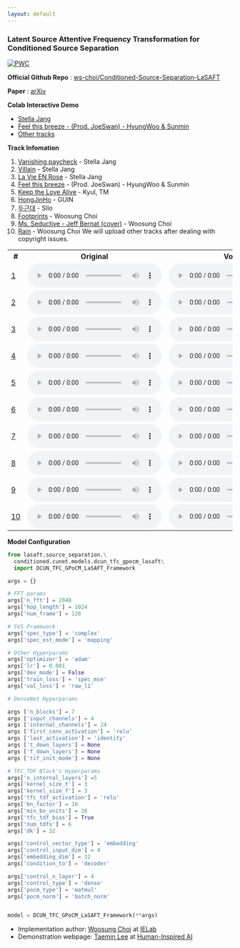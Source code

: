 ```yaml
---
layout: default
---
```


### Latent Source Attentive Frequency Transformation for Conditioned Source Separation

[![PWC](https://img.shields.io/endpoint.svg?url=https://paperswithcode.com/badge/lasaft-latent-source-attentive-frequency/music-source-separation-on-musdb18)](https://paperswithcode.com/sota/music-source-separation-on-musdb18?p=lasaft-latent-source-attentive-frequency)

**Official Github Repo** : [ws-choi/Conditioned-Source-Separation-LaSAFT](https://github.com/ws-choi/Conditioned-Source-Separation-LaSAFT)

**Paper** : [arXiv](https://arxiv.org/abs/2010.11631)

**Colab Interactive Demo**

- [Stella Jang](https://colab.research.google.com/github/ws-choi/Conditioned-Source-Separation-LaSAFT/blob/main/colab_demo/LaSAFT_with_GPoCM_Stella_Jang_Example.ipynb)
- [Feel this breeze - (Prod. JoeSwan) - HyungWoo & Sunmin](https://colab.research.google.com/github/ws-choi/Conditioned-Source-Separation-LaSAFT/blob/main/colab_demo/LaSAFT_with_GPoCM_Stella_Jang_Example.ipynb)
- [Other tracks](https://colab.research.google.com/github/ws-choi/Conditioned-Source-Separation-LaSAFT/blob/main/colab_demo/LaSAFT_with_GPoCM_Stella_Jang_Example.ipynb)

**Track Infomation**

1. [Vanishing paycheck](https://youtu.be/EVGVJQtwxCY) - Stella Jang
2. [Villain](https://youtu.be/ghpn99s8I-U) - Stella Jang
3. [La Vie EN Rose](https://youtu.be/n-ozFN8tGKM) - Stella Jang
4. [Feel this breeze](https://youtu.be/DjF17EglSt8) - (Prod. JoeSwan) - HyungWoo & Sunmin
5. [Keep the Love Alive](https://www.youtube.com/watch?v=c6M1BKAH7eU) - Kyul, TM
6. [HongJinHo](https://www.youtube.com/watch?v=7KgpnRnS3fk) - GUIN
7. [두근대](https://www.youtube.com/watch?v=55-bC44AN0Y) - Sllo
8. [Footprints](https://soundcloud.com/choi-hn/2-2u) - Woosung Choi
9. [Ms. Seductive - Jeff Bernat (cover)](https://soundcloud.com/choi-hn/ms-seductive) - Woosung Choi
10. [Rain](https://soundcloud.com/choi-hn/piano) - Woosung Choi
We will upload other tracks after dealing with copyright issues.

<table>
  <tr>
    <th>#</th>
    <th>Original</th>
    <th>Vocals</th>
    <th>Drums</th>
    <th>Bass</th>
    <th>Other</th>
  </tr>
  <tr>
    <td data-th="#"><a href='https://youtu.be/EVGVJQtwxCY' target='_blank'>1</a></td>
    <td data-th="Orig"><audio controls="" class="audio-player" preload="metadata"><source src="audios/vanishingcheck.wav" type="audio/mp3"></audio></td>
    <td data-th="Voc"><audio controls="" class="audio-player" preload="metadata"><source src="audios/vanishingcheck-vocals.wav" type="audio/wav"></audio></td>
    <td data-th="Drum"><audio controls="" class="audio-player" preload="metadata"><source src="audios/vanishingcheck-drums.wav" type="audio/wav"></audio></td>
    <td data-th="Bass"><audio controls="" class="audio-player" preload="metadata"><source src="audios/vanishingcheck-bass.wav" type="audio/wav"></audio></td>
    <td data-th="Etc"><audio controls="" class="audio-player" preload="metadata"><source src="audios/vanishingcheck-other.wav" type="audio/wav"></audio></td>
  </tr>
  <tr>
    <td data-th="#"><a href='https://youtu.be/ghpn99s8I-U' target='_blank'>2</a></td>
    <td data-th="Orig"><audio controls="" class="audio-player" preload="metadata"><source src="audios/villain.wav" type="audio/mp3"></audio></td>
    <td data-th="Voc"><audio controls="" class="audio-player" preload="metadata"><source src="audios/villain-vocals.wav" type="audio/wav"></audio></td>
    <td data-th="Drum"><audio controls="" class="audio-player" preload="metadata"><source src="audios/villain-drums.wav" type="audio/wav"></audio></td>
    <td data-th="Bass"><audio controls="" class="audio-player" preload="metadata"><source src="audios/villain-bass.wav" type="audio/wav"></audio></td>
    <td data-th="Etc"><audio controls="" class="audio-player" preload="metadata"><source src="audios/villain-other.wav" type="audio/wav"></audio></td>
  </tr>
  <tr>
    <td data-th="#"><a href='https://youtu.be/n-ozFN8tGKM' target='_blank'>3</a></td>
    <td data-th="Orig"><audio controls="" class="audio-player" preload="metadata"><source src="audios/LaVieEnRose.wav" type="audio/mp3"></audio></td>
    <td data-th="Voc"><audio controls="" class="audio-player" preload="metadata"><source src="audios/LaVieEnRose-vocals.wav" type="audio/wav"></audio></td>
    <td data-th="Drum"><audio controls="" class="audio-player" preload="metadata"><source src="audios/LaVieEnRose-drums.wav" type="audio/wav"></audio></td>
    <td data-th="Bass"><audio controls="" class="audio-player" preload="metadata"><source src="audios/LaVieEnRose-bass.wav" type="audio/wav"></audio></td>
    <td data-th="Etc"><audio controls="" class="audio-player" preload="metadata"><source src="audios/LaVieEnRose-other.wav" type="audio/wav"></audio></td>
  </tr>
  <tr>
    <td data-th="#"><a href='https://youtu.be/DjF17EglSt8' target='_blank'>4</a></td>
    <td data-th="Orig"><audio controls="" class="audio-player" preload="metadata"><source src="audios/feelthisbreeze.wav" type="audio/mp3"></audio></td>
    <td data-th="Voc"><audio controls="" class="audio-player" preload="metadata"><source src="audios/feelthisbreeze-vocals.wav" type="audio/wav"></audio></td>
    <td data-th="Drum"><audio controls="" class="audio-player" preload="metadata"><source src="audios/feelthisbreeze-drums.wav" type="audio/wav"></audio></td>
    <td data-th="Bass"><audio controls="" class="audio-player" preload="metadata"><source src="audios/feelthisbreeze-bass.wav" type="audio/wav"></audio></td>
    <td data-th="Etc"><audio controls="" class="audio-player" preload="metadata"><source src="audios/feelthisbreeze-other.wav" type="audio/wav"></audio></td>
  </tr>
  <tr>
    <td data-th="#"><a href='https://www.youtube.com/watch?v=c6M1BKAH7eU' target='_blank'>5</a></td>
    <td data-th="Orig"><audio controls="" class="audio-player" preload="metadata"><source src="audios/kyul.wav" type="audio/mp3"></audio></td>
    <td data-th="Voc"><audio controls="" class="audio-player" preload="metadata"><source src="audios/kyul-vocals.wav" type="audio/wav"></audio></td>
    <td data-th="Drum"><audio controls="" class="audio-player" preload="metadata"><source src="audios/kyul-drums.wav" type="audio/wav"></audio></td>
    <td data-th="Bass"><audio controls="" class="audio-player" preload="metadata"><source src="audios/kyul-bass.wav" type="audio/wav"></audio></td>
    <td data-th="Etc"><audio controls="" class="audio-player" preload="metadata"><source src="audios/kyul-other.wav" type="audio/wav"></audio></td>
  </tr>
  <tr>
    <td data-th="#"><a href='https://www.youtube.com/watch?v=7KgpnRnS3fk' target='_blank'>6</a></td>
    <td data-th="Orig"><audio controls="" class="audio-player" preload="metadata"><source src="audios/guin.wav" type="audio/mp3"></audio></td>
    <td data-th="Voc"><audio controls="" class="audio-player" preload="metadata"><source src="audios/guin-vocals.wav" type="audio/wav"></audio></td>
    <td data-th="Drum"><audio controls="" class="audio-player" preload="metadata"><source src="audios/guin-drums.wav" type="audio/wav"></audio></td>
    <td data-th="Bass"><audio controls="" class="audio-player" preload="metadata"><source src="audios/guin-bass.wav" type="audio/wav"></audio></td>
    <td data-th="Etc"><audio controls="" class="audio-player" preload="metadata"><source src="audios/guin-other.wav" type="audio/wav"></audio></td>
  </tr>
  <tr>
    <td data-th="#"><a href='https://www.youtube.com/watch?v=55-bC44AN0Y' target='_blank'>7</a></td>
    <td data-th="Orig"><audio controls="" class="audio-player" preload="metadata"><source src="audios/sllo.wav" type="audio/mp3"></audio></td>
    <td data-th="Voc"><audio controls="" class="audio-player" preload="metadata"><source src="audios/sllo-vocals.wav" type="audio/wav"></audio></td>
    <td data-th="Drum"><audio controls="" class="audio-player" preload="metadata"><source src="audios/sllo-drums.wav" type="audio/wav"></audio></td>
    <td data-th="Bass"><audio controls="" class="audio-player" preload="metadata"><source src="audios/sllo-bass.wav" type="audio/wav"></audio></td>
    <td data-th="Etc"><audio controls="" class="audio-player" preload="metadata"><source src="audios/sllo-other.wav" type="audio/wav"></audio></td>
  </tr>
  <tr>
    <td data-th="#"><a href='https://soundcloud.com/choi-hn/ms-seductive' target='_blank'>8</a></td>
    <td data-th="Orig"><audio controls="" class="audio-player" preload="metadata"><source src="audios/msseductive.wav" type="audio/mp3"></audio></td>
    <td data-th="Voc"><audio controls="" class="audio-player" preload="metadata"><source src="audios/msseductive-vocals.wav" type="audio/wav"></audio></td>
    <td data-th="Drum"><audio controls="" class="audio-player" preload="metadata"><source src="audios/msseductive-drums.wav" type="audio/wav"></audio></td>
    <td data-th="Bass"><audio controls="" class="audio-player" preload="metadata"><source src="audios/msseductive-bass.wav" type="audio/wav"></audio></td>
    <td data-th="Etc"><audio controls="" class="audio-player" preload="metadata"><source src="audios/msseductive-other.wav" type="audio/wav"></audio></td>
  </tr>
  <tr>
    <td data-th="#"><a href='https://soundcloud.com/choi-hn/2-2u' target='_blank'>9</a></td>
    <td data-th="Orig"><audio controls="" class="audio-player" preload="metadata"><source src="audios/footprint.mp3" type="audio/mp3"></audio></td>
    <td data-th="Voc"><audio controls="" class="audio-player" preload="metadata"><source src="audios/footprint-vocals.wav" type="audio/wav"></audio></td>
    <td data-th="Drum"><audio controls="" class="audio-player" preload="metadata"><source src="audios/footprint-drums.wav" type="audio/wav"></audio></td>
    <td data-th="Bass"><audio controls="" class="audio-player" preload="metadata"><source src="audios/footprint-bass.wav" type="audio/wav"></audio></td>
    <td data-th="Etc"><audio controls="" class="audio-player" preload="metadata"><source src="audios/footprint-other.wav" type="audio/wav"></audio></td>
  </tr>
  <tr>
    <td data-th="#"><a href='https://soundcloud.com/choi-hn/piano' target='_blank'>10</a></td>
    <td data-th="Orig"><audio controls="" class="audio-player" preload="metadata"><source src="audios/rain.wav" type="audio/mp3"></audio></td>
    <td data-th="Voc"><audio controls="" class="audio-player" preload="metadata"><source src="audios/rain-vocals.wav" type="audio/wav"></audio></td>
    <td data-th="Drum"><audio controls="" class="audio-player" preload="metadata"><source src="audios/rain-drums.wav" type="audio/wav"></audio></td>
    <td data-th="Bass"><audio controls="" class="audio-player" preload="metadata"><source src="audios/rain-bass.wav" type="audio/wav"></audio></td>
    <td data-th="Etc"><audio controls="" class="audio-player" preload="metadata"><source src="audios/rain-other.wav" type="audio/wav"></audio></td>
  </tr>  
</table>

**Model Configuration**

```python
from lasaft.source_separation.\
  conditioned.cunet.models.dcun_tfc_gpocm_lasaft\
  import DCUN_TFC_GPoCM_LaSAFT_Framework

args = {}

# FFT params
args['n_fft'] = 2048
args['hop_length'] = 1024
args['num_frame'] = 128

# SVS Framework
args['spec_type'] = 'complex'
args['spec_est_mode'] = 'mapping'

# Other Hyperparams
args['optimizer'] = 'adam'
args['lr'] = 0.001
args['dev_mode'] = False
args['train_loss'] = 'spec_mse'
args['val_loss'] = 'raw_l1'

# DenseNet Hyperparams

args ['n_blocks'] = 7
args ['input_channels'] = 4
args ['internal_channels'] = 24
args ['first_conv_activation'] = 'relu'
args ['last_activation'] = 'identity'
args ['t_down_layers'] = None
args ['f_down_layers'] = None
args ['tif_init_mode'] = None

# TFC_TDF Block's Hyperparams
args['n_internal_layers'] =5
args['kernel_size_t'] = 3
args['kernel_size_f'] = 3
args['tfc_tdf_activation'] = 'relu'
args['bn_factor'] = 16
args['min_bn_units'] = 16
args['tfc_tdf_bias'] = True
args['num_tdfs'] = 6
args['dk'] = 32

args['control_vector_type'] = 'embedding'
args['control_input_dim'] = 4
args['embedding_dim'] = 32
args['condition_to'] = 'decoder'

args['control_n_layer'] = 4
args['control_type'] = 'dense'
args['pocm_type'] = 'matmul'
args['pocm_norm'] = 'batch_norm'


model = DCUN_TFC_GPoCM_LaSAFT_Framework(**args)
```

- Implementation author: [Woosung Choi](https://ws-choi.github.io/) at [IELab](http://intelligence.korea.ac.kr/)
- Demonstration webpage: [Taemin Lee](https://taeminlee.github.io/) at [Human-Inspired AI](http://hiai.co.kr)
